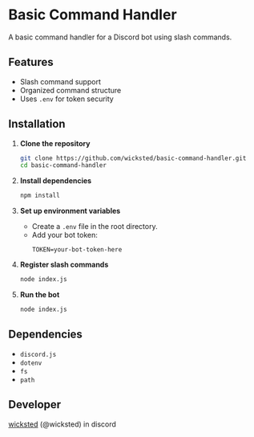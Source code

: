 # Basic Command Handler

A basic command handler for a Discord bot using slash commands.

## Features
- Slash command support
- Organized command structure
- Uses `.env` for token security

## Installation

1. **Clone the repository**
   ```sh
   git clone https://github.com/wicksted/basic-command-handler.git
   cd basic-command-handler
   ```

2. **Install dependencies**
   ```sh
   npm install
   ```

3. **Set up environment variables**
   - Create a `.env` file in the root directory.
   - Add your bot token:
     ```env
     TOKEN=your-bot-token-here
     ```

4. **Register slash commands**
   ```sh
   node index.js
   ```

5. **Run the bot**
   ```sh
   node index.js
   ```

## Dependencies
- `discord.js`
- `dotenv`
- `fs`
- `path`

## Developer
[wicksted](https://github.com/wicksted) (@wicksted) in discord
